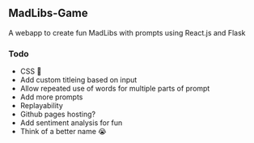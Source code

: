 ## MadLibs-Game
A webapp to create fun MadLibs with prompts using React.js and Flask

### Todo
- CSS :pray:
- Add custom titleing based on input
- Allow repeated use of words for multiple parts of prompt
- Add more prompts
- Replayability
- Github pages hosting?
- Add sentiment analysis for fun
- Think of a better name :sob:

